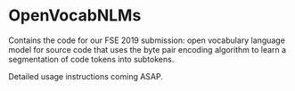 # OpenVocabNLMs
Contains the code for our FSE 2019 submission: open vocabulary language model for source code that uses the byte pair encoding algorithm to learn a segmentation of code tokens into subtokens. 

Detailed usage instructions coming ASAP.
